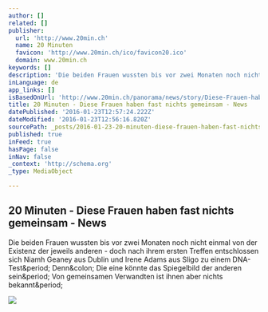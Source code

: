 ```yaml
---
author: []
related: []
publisher:
  url: 'http://www.20min.ch'
  name: 20 Minuten
  favicon: 'http://www.20min.ch/ico/favicon20.ico'
  domain: www.20min.ch
keywords: []
description: 'Die beiden Frauen wussten bis vor zwei Monaten noch nicht einmal von der Existenz der jeweils anderen - doch nach ihrem ersten Treffen entschlossen sich Niamh Geaney aus Dublin und Irene Adams aus Sligo zu einem DNA-Test. Denn: Die eine könnte das Spiegelbild der anderen sein. Von gemeinsamen Verwandten ist ihnen aber nichts bekannt.'
inLanguage: de
app_links: []
isBasedOnUrl: 'http://www.20min.ch/panorama/news/story/Diese-Frauen-haben-fast-nichts-gemeinsam-18836448'
title: 20 Minuten - Diese Frauen haben fast nichts gemeinsam - News
datePublished: '2016-01-23T12:57:24.222Z'
dateModified: '2016-01-23T12:56:16.820Z'
sourcePath: _posts/2016-01-23-20-minuten-diese-frauen-haben-fast-nichts-gemeinsam-news.md
published: true
inFeed: true
hasPage: false
inNav: false
_context: 'http://schema.org'
_type: MediaObject

---
```

<article style=""><h1>20 Minuten - Diese Frauen haben fast nichts gemeinsam - News</h1><p>Die beiden Frauen wussten bis vor zwei Monaten noch nicht einmal von der Existenz der jeweils anderen - doch nach ihrem ersten Treffen entschlossen sich Niamh Geaney aus Dublin und Irene Adams aus Sligo zu einem DNA-Test&amp;period; Denn&amp;colon; Die eine könnte das Spiegelbild der anderen sein&amp;period; Von gemeinsamen Verwandten ist ihnen aber nichts bekannt&amp;period;</p><img src="http://www.20min.ch/images/content/1/8/8/18836448/7/teaserbreit.jpg" /></article>